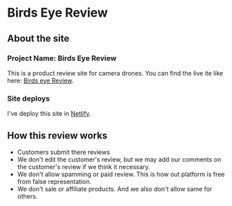 # Birds Eye Review

## About the site

### Project Name: Birds Eye Review

This is a product review site for camera drones. You can find the live ite like here: [Birds eye Review](https://birdseye-review.netlify.app/).

### Site deploys

I've deploy this site in [Netlify](https://www.netlify.com).

## How this review works

- Customers submit there reviews
- We don't edit the customer's review, but we may add our comments on the customer's review if we think it necessary.
- We don't allow spamming or paid review. This is how out platform is free from false representation.
- We don't sale or affiliate products. And we also don't allow same for others.
